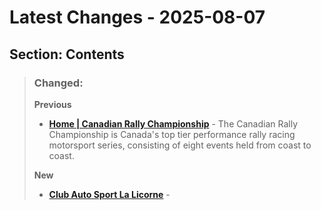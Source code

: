 # Latest Changes - 2025-08-07
## Section: Contents
>### Changed:
>**Previous**
> - <b><a href="http://www.casll.qc.ca/">Home | Canadian Rally Championship</a></b>  - The Canadian Rally Championship is Canada's top tier performance rally racing motorsport series, consisting of eight events held from coast to coast.
>
>**New**
> - <b><a href="http://www.casll.qc.ca/">Club Auto Sport La Licorne</a></b>  - 

